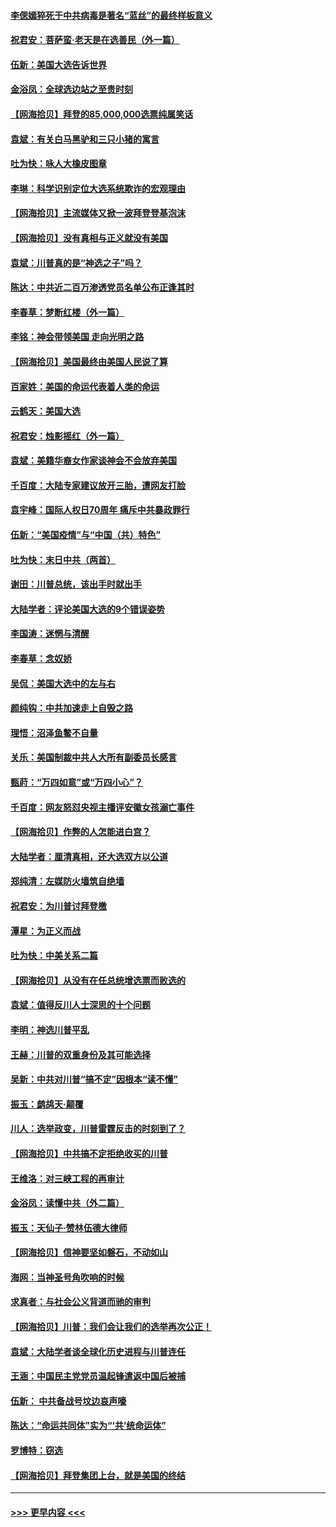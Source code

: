 #### [李偲嫣猝死于中共病毒是著名“蓝丝”的最终样板意义](../pages/nsc993/n12628812.md?t=12181802) 
#### [祝君安：菩萨蛮·老天是在选善民（外一篇）](../pages/nsc993/n12628793.md?t=12181802) 
#### [伍新：美国大选告诉世界](../pages/nsc993/n12628768.md?t=12181802) 
#### [金浴凤：全球选边站之至贵时刻](../pages/nsc993/n12627318.md?t=12181802) 
#### [【网海拾贝】拜登的85,000,000选票纯属笑话](../pages/nsc993/n12626569.md?t=12181802) 
#### [袁斌：有关白马黑驴和三只小猪的寓言](../pages/nsc993/n12626198.md?t=12181802) 
#### [吐为快：咏人大橡皮图章](../pages/nsc993/n12624470.md?t=12181802) 
#### [李琳：科学识别定位大选系统欺诈的宏观理由](../pages/nsc993/n12624340.md?t=12181802) 
#### [【网海拾贝】主流媒体又掀一波拜登登基泡沫](../pages/nsc993/n12624000.md?t=12181802) 
#### [【网海拾贝】没有真相与正义就没有美国](../pages/nsc993/n12621885.md?t=12181802) 
#### [袁斌：川普真的是“神选之子”吗？](../pages/nsc993/n12621749.md?t=12181802) 
#### [陈达：中共近二百万渗透党员名单公布正逢其时](../pages/nsc993/n12620870.md?t=12181802) 
#### [李春草：梦断红楼（外一篇）](../pages/nsc993/n12619122.md?t=12181802) 
#### [李铭：神会带领美国 走向光明之路](../pages/nsc993/n12618584.md?t=12181802) 
#### [【网海拾贝】美国最终由美国人民说了算](../pages/nsc993/n12617255.md?t=12181802) 
#### [百家姓：美国的命运代表着人类的命运](../pages/nsc993/n12615838.md?t=12181802) 
#### [云鹤天：美国大选](../pages/nsc993/n12615994.md?t=12181802) 
#### [祝君安：烛影摇红（外一篇）](../pages/nsc993/n12615975.md?t=12181802) 
#### [袁斌：美籍华裔女作家谈神会不会放弃美国](../pages/nsc993/n12615263.md?t=12181802) 
#### [千百度：大陆专家建议放开三胎，遭网友打脸](../pages/nsc993/n12614456.md?t=12181802) 
#### [袁宇峰：国际人权日70周年 痛斥中共暴政罪行](../pages/nsc993/n12611965.md?t=12181802) 
#### [伍新：“美国疫情”与“中国（共）特色”](../pages/nsc993/n12611463.md?t=12181802) 
#### [吐为快：末日中共（两首）](../pages/nsc993/n12611461.md?t=12181802) 
#### [谢田：川普总统，该出手时就出手](../pages/nsc993/n12610905.md?t=12181802) 
#### [大陆学者：评论美国大选的9个错误姿势](../pages/nsc993/n12609586.md?t=12181802) 
#### [李国涛：迷惘与清醒](../pages/nsc993/n12607532.md?t=12181802) 
#### [李春草：念奴娇](../pages/nsc993/n12607083.md?t=12181802) 
#### [吴侃：美国大选中的左与右](../pages/nsc993/n12607054.md?t=12181802) 
#### [颜纯钩：中共加速走上自毁之路](../pages/nsc993/n12606473.md?t=12181802) 
#### [理悟：沼泽鱼鳖不自量](../pages/nsc993/n12606454.md?t=12181802) 
#### [关乐：美国制裁中共人大所有副委员长感言](../pages/nsc993/n12606442.md?t=12181802) 
#### [甄莳：“万四如意”或“万四小心”？](../pages/nsc993/n12606091.md?t=12181802) 
#### [千百度：网友怒怼央视主播评安徽女孩溺亡事件](../pages/nsc993/n12605370.md?t=12181802) 
#### [【网海拾贝】作弊的人怎能进白宫？](../pages/nsc993/n12603546.md?t=12181802) 
#### [大陆学者：厘清真相，还大选双方以公道](../pages/nsc993/n12603475.md?t=12181802) 
#### [郑纯清：左媒防火墙筑自绝墙](../pages/nsc993/n12602226.md?t=12181802) 
#### [祝君安：为川普讨拜登檄](../pages/nsc993/n12602199.md?t=12181802) 
#### [潭星：为正义而战](../pages/nsc993/n12600926.md?t=12181802) 
#### [吐为快：中美关系二篇](../pages/nsc993/n12600908.md?t=12181802) 
#### [【网海拾贝】从没有在任总统增选票而败选的](../pages/nsc993/n12600435.md?t=12181802) 
#### [袁斌：值得反川人士深思的十个问题](../pages/nsc993/n12600332.md?t=12181802) 
#### [李明：神选川普平乱](../pages/nsc993/n12599751.md?t=12181802) 
#### [王赫：川普的双重身份及其可能选择](../pages/nsc993/n12599723.md?t=12181802) 
#### [吴新：中共对川普“搞不定”因根本“读不懂”](../pages/nsc993/n12599502.md?t=12181802) 
#### [振玉：鹧鸪天‧颠覆](../pages/nsc993/n12599494.md?t=12181802) 
#### [川人：选举政变，川普雷霆反击的时刻到了？](../pages/nsc993/n12599291.md?t=12181802) 
#### [【网海拾贝】中共搞不定拒绝收买的川普](../pages/nsc993/n12598955.md?t=12181802) 
#### [王维洛：对三峡工程的再审计](../pages/nsc993/n12598436.md?t=12181802) 
#### [金浴凤：读懂中共（外二篇）](../pages/nsc993/n12597943.md?t=12181802) 
#### [振玉：天仙子‧赞林伍德大律师](../pages/nsc993/n12597929.md?t=12181802) 
#### [【网海拾贝】信神要坚如磐石，不动如山](../pages/nsc993/n12597901.md?t=12181802) 
#### [海网：当神圣号角吹响的时候](../pages/nsc993/n12595891.md?t=12181802) 
#### [求真者：与社会公义背道而驰的审判](../pages/nsc993/n12595868.md?t=12181802) 
#### [【网海拾贝】川普：我们会让我们的选举再次公正！](../pages/nsc993/n12594930.md?t=12181802) 
#### [袁斌：大陆学者谈全球化历史进程与川普连任](../pages/nsc993/n12594690.md?t=12181802) 
#### [王涵：中国民主党党员温起锋遣返中国后被捕](../pages/nsc993/n12594540.md?t=12181802) 
#### [伍新： 中共备战号坟边哀声嚎](../pages/nsc993/n12593086.md?t=12181802) 
#### [陈达：“命运共同体”实为“‘共’统命运体”](../pages/nsc993/n12590865.md?t=12181802) 
#### [罗博特：窃选](../pages/nsc993/n12590619.md?t=12181802) 
#### [【网海拾贝】拜登集团上台，就是美国的终结](../pages/nsc993/n12589725.md?t=12181802) 

----
#### [ >>> 更早内容 <<< ](../indexes/nsc993-earlier.md)
